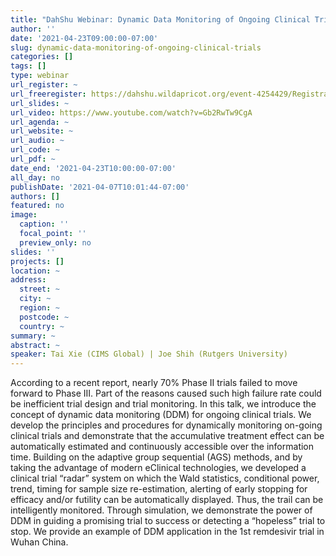 ```yaml
---
title: "DahShu Webinar: Dynamic Data Monitoring of Ongoing Clinical Trials"
author: ''
date: '2021-04-23T09:00:00-07:00'
slug: dynamic-data-monitoring-of-ongoing-clinical-trials
categories: []
tags: []
type: webinar
url_register: ~
url_freeregister: https://dahshu.wildapricot.org/event-4254429/Registration
url_slides: ~
url_video: https://www.youtube.com/watch?v=Gb2RwTw9CgA
url_agenda: ~
url_website: ~
url_audio: ~
url_code: ~
url_pdf: ~
date_end: '2021-04-23T10:00:00-07:00'
all_day: no
publishDate: '2021-04-07T10:01:44-07:00'
authors: []
featured: no
image:
  caption: ''
  focal_point: ''
  preview_only: no
slides: ''
projects: []
location: ~
address:
  street: ~
  city: ~
  region: ~
  postcode: ~
  country: ~
summary: ~
abstract: ~
speaker: Tai Xie (CIMS Global) | Joe Shih (Rutgers University)
---
```

<!--more-->
According to a recent report, nearly 70% Phase II trials failed to move forward to Phase III. Part of the reasons caused such high failure rate could be inefficient trial design and trial monitoring. In this talk, we introduce the concept of dynamic data monitoring (DDM) for ongoing clinical trials. We develop the principles and procedures for dynamically monitoring on-going clinical trials and demonstrate that the accumulative treatment effect can be automatically estimated and continuously accessible over the information time. Building on the adaptive group sequential (AGS) methods, and by taking the advantage of modern eClinical technologies, we developed a clinical trial “radar” system on which the Wald statistics, conditional power, trend, timing for sample size re-estimation, alerting of early stopping for efficacy and/or futility can be automatically displayed. Thus, the trail can be intelligently monitored. Through simulation, we demonstrate the power of DDM in guiding a promising trial to success or detecting a “hopeless” trial to stop. We provide an example of DDM application in the 1st remdesivir trial in Wuhan China.